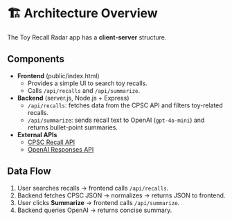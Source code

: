 # 🏗️ Architecture Overview

The Toy Recall Radar app has a **client-server** structure.

## Components
- **Frontend** (public/index.html)
  - Provides a simple UI to search toy recalls.
  - Calls `/api/recalls` and `/api/summarize`.
- **Backend** (server.js, Node.js + Express)
  - `/api/recalls`: fetches data from the CPSC API and filters toy-related recalls.
  - `/api/summarize`: sends recall text to OpenAI (`gpt-4o-mini`) and returns bullet-point summaries.
- **External APIs**
  - [CPSC Recall API](https://www.saferproducts.gov/RestWebServices/Recall)
  - [OpenAI Responses API](https://platform.openai.com/docs/)

## Data Flow
1. User searches recalls → frontend calls `/api/recalls`.
2. Backend fetches CPSC JSON → normalizes → returns JSON to frontend.
3. User clicks **Summarize** → frontend calls `/api/summarize`.
4. Backend queries OpenAI → returns concise summary.
